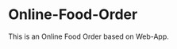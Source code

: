 # Online-Food-Order

This is an Online Food Order based on Web-App.




































































































































